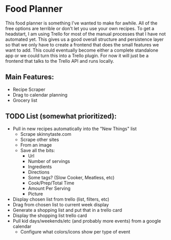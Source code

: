 # Food Planner

This food planner is something I've wanted to make for awhile. All of the free options are terrible or don't let you use your own recipes. To get a headstart, I am using Trello for most of the manual processes that I have not automated yet. This gives us a good overall structure and persistence layer so that we only have to create a frontend that does the small features we want to add. This could eventually become either a complete standalone app or we could turn this into a Trello plugin. For now it will just be a frontend that talks to the Trello API and runs locally.

## Main Features:
- Recipe Scraper
- Drag to calendar planning
- Grocery list


## TODO List (somewhat prioritized):

* Pull in new recipes automatically into the "New Things" list
  * Scrape skinnytaste.com
  * Scrape other sites
  * From an image
  * Save all the bits:
    * Url
    * Number of servings
    * Ingredients
    * Directions
    * Some tags? (Slow Cooker, Meatless, etc)
    * Cook/Prep/Total Time
    * Amount Per Serving
    * Picture
* Display chosen list from trello (list, filters, etc)
* Drag from chosen list to current week display
* Generate a shopping list and put that in a trello card
* Display the shopping list trello card
* Pull kid days/weekends/etc (and probably more events) from a google calendar
  * Configure what colors/icons show per type of event
